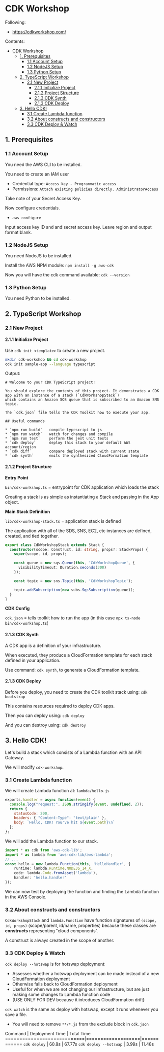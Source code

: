 # CDK Workshop

Following:
* https://cdkworkshop.com/

Contents:
- [CDK Workshop](#cdk-workshop)
  - [1. Prerequisites](#1-prerequisites)
    - [1.1 Account Setup](#11-account-setup)
    - [1.2 NodeJS Setup](#12-nodejs-setup)
    - [1.3 Python Setup](#13-python-setup)
  - [2. TypeScript Workshop](#2-typescript-workshop)
    - [2.1 New Project](#21-new-project)
      - [2.1.1 Initialize Project](#211-initialize-project)
      - [2.1.2 Project Structure](#212-project-structure)
      - [2.1.3 CDK Synth](#213-cdk-synth)
      - [2.1.3 CDK Deploy](#213-cdk-deploy)
  - [3. Hello CDK!](#3-hello-cdk)
    - [3.1 Create Lambda function](#31-create-lambda-function)
    - [3.2 About constructs and constructors](#32-about-constructs-and-constructors)
    - [3.3 CDK Deploy & Watch](#33-cdk-deploy--watch)

## 1. Prerequisites

### 1.1 Account Setup

You need the AWS CLI to be installed.

You need to create an IAM user
* Credential type: `Access key - Programmatic access`
* Permissions: `Attach existing policies directly, AdministratorAccess`

Take note of your Secret Access Key.

Now configure credentials.
* `aws configure`

Input access key ID and and secret access key. Leave region and output format blank.

### 1.2 NodeJS Setup

You need NodeJS to be installed.

Install the AWS NPM module: `npm install -g aws-cdk`

Now you will have the cdk command available: `cdk --version`

### 1.3 Python Setup

You need Python to be installed.

## 2. TypeScript Workshop

### 2.1 New Project

#### 2.1.1 Initialize Project

Use `cdk init <template>` to create a new project.

```bash
mkdir cdk-workshop && cd cdk-workshop
cdk init sample-app --language typescript
```

Output:
```
# Welcome to your CDK TypeScript project!

You should explore the contents of this project. It demonstrates a CDK app with an instance of a stack (`CdkWorkshopStack`)
which contains an Amazon SQS queue that is subscribed to an Amazon SNS topic.

The `cdk.json` file tells the CDK Toolkit how to execute your app.

## Useful commands

* `npm run build`   compile typescript to js
* `npm run watch`   watch for changes and compile
* `npm run test`    perform the jest unit tests
* `cdk deploy`      deploy this stack to your default AWS account/region
* `cdk diff`        compare deployed stack with current state
* `cdk synth`       emits the synthesized CloudFormation template
```

#### 2.1.2 Project Structure

**Entry Point**

`bin/cdk-workshop.ts` = entrypoint for CDK application which loads the stack

Creating a stack is as simple as instantiating a Stack
and passing in the App object.

**Main Stack Definition**

`lib/cdk-workshop-stack.ts` = application stack is defined

The application with all of the SDS, SNS, EC2, etc instances
are defined, created, and tied together.

```ts
export class CdkWorkshopStack extends Stack {
  constructor(scope: Construct, id: string, props?: StackProps) {
    super(scope, id, props);

    const queue = new sqs.Queue(this, 'CdkWorkshopQueue', {
      visibilityTimeout: Duration.seconds(300)
    });

    const topic = new sns.Topic(this, 'CdkWorkshopTopic');

    topic.addSubscription(new subs.SqsSubscription(queue));
  }
}
```

**CDK Config**

`cdk.json` = tells toolkit how to run the app (in this case `npx ts-node bin/cdk-workshop.ts`)


#### 2.1.3 CDK Synth

A CDK app is a definition of your infrastructure.

When executed, they produce a CloudFormation template for each stack
defined in your application.

Use command: `cdk synth`, to generate a CloudFormation template.

#### 2.1.3 CDK Deploy

Before you deploy, you need to create the CDK toolkit stack using: `cdk bootstrap`

This contains resources required to deploy CDK apps.

Then you can deploy using: `cdk deploy`

And you can destroy using: `cdk destroy`

## 3. Hello CDK!

Let's build a stack which consists of a Lambda function with an API Gateway.

We will modify `cdk-workshop`.

### 3.1 Create Lambda function

We will create Lambda function at: `lambda/hello.js`
```js
exports.handler = async function(event) {
  console.log("request:", JSON.stringify(event, undefined, 2));
  return {
    statusCode: 200,
    headers: { "Content-Type": "text/plain" },
    body: `Hello, CDK! You've hit ${event.path}\n`
  };
};
```

We will add the Lambda function to our stack.
```ts
import * as cdk from 'aws-cdk-lib';
import * as lambda from 'aws-cdk-lib/aws-lambda';
// ...
const hello = new lambda.Function(this, 'HelloHandler', {
    runtime: lambda.Runtime.NODEJS_14_X,
    code: lambda.Code.fromAsset('lambda'),
    handler: 'hello.handler'
});
```

We can now test by deploying the function and finding the Lambda function in the AWS Console.

### 3.2 About constructs and constructors

`CdkWorkshopStack` and `lambda.Function` have function signatures of `(scope, id, props)`
(scope/parent, id/name, properties) because these classes are **constructs**
representing "cloud components".

A construct is always created in the scope of another.

### 3.3 CDK Deploy & Watch

`cdk deploy --hotswap` is for hotswap deployment:
* Assesses whether a hotswap deployment can be made instead of a new CloudFormation deployment
* Otherwise falls back to CloudFormation deployment
* Useful for when we are not changing our infrastructure, but are just making some changes to Lambda function code
* (USE ONLY FOR DEV because it introduces CloudFormation drift)

`cdk watch` is the same as deploy with hotswap, except it runs whenever you save a file.
* You will need to remove `**/*.js` from the exclude block in `cdk.json`

Command                     | Deployment Time   | Total Time
============================|===================|============
`cdk deploy`                | 60.8s             | 67.77s
`cdk deploy --hotswap`      | 3.99s             | 11.48s
